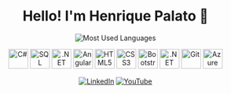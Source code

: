 <div align="center">

# Hello! I'm Henrique Palato 👋

<!-- Most Used Languages -->
<img
  src="https://github-readme-stats.vercel.app/api/top-langs/?username=henriquepalato&layout=compact&card_width=460&hide_border=false&border_radius=10&theme=default&langs_count=8"
  alt="Most Used Languages" />

<!-- Tech Icons -->
<p align="center" style="margin-top: 10px;">
  <img src="https://cdn.jsdelivr.net/gh/devicons/devicon/icons/csharp/csharp-original.svg" title="C#" alt="C#" width="40" height="40"/>
  <img src="https://cdn.jsdelivr.net/gh/devicons/devicon/icons/microsoftsqlserver/microsoftsqlserver-plain.svg" title="SQL Server" alt="SQL" width="40" height="40"/>
  <img src="https://cdn.jsdelivr.net/gh/devicons/devicon/icons/dot-net/dot-net-original.svg" title=".NET" alt=".NET" width="40" height="40"/>
  <img src="https://cdn.jsdelivr.net/gh/devicons/devicon/icons/angularjs/angularjs-original.svg" title="Angular" alt="Angular" width="40" height="40"/>
  <img src="https://cdn.jsdelivr.net/gh/devicons/devicon/icons/html5/html5-original.svg" title="HTML5" alt="HTML5" width="40" height="40"/>
  <img src="https://cdn.jsdelivr.net/gh/devicons/devicon/icons/css3/css3-original.svg" title="CSS3" alt="CSS3" width="40" height="40"/>
  <img src="https://cdn.jsdelivr.net/gh/devicons/devicon/icons/bootstrap/bootstrap-original.svg" title="Bootstrap" alt="Bootstrap" width="40" height="40"/>
  <img src="https://cdn.jsdelivr.net/gh/devicons/devicon/icons/blazor/blazor-original.svg" title=".NET Blazor" alt=".NET Blazor" width="40" height="40"/>
  <img src="https://cdn.jsdelivr.net/gh/devicons/devicon/icons/git/git-original.svg" title="Git" alt="Git" width="40" height="40"/>
  <img src="https://cdn.jsdelivr.net/gh/devicons/devicon/icons/azuredevops/azuredevops-original.svg" title="Azure DevOps" alt="Azure DevOps" width="40" height="40"/>
</p>

<!-- Social -->
  
[![LinkedIn](https://img.shields.io/badge/LinkedIn-Connect-blue?style=for-the-badge&logo=linkedin&logoColor=white)](https://linkedin.com/in/henriquepalato)
[![YouTube](https://img.shields.io/badge/YouTube-Subscribe-red?style=for-the-badge&logo=youtube&logoColor=white)](https://youtube.com/@henriquepalato)

</div>
